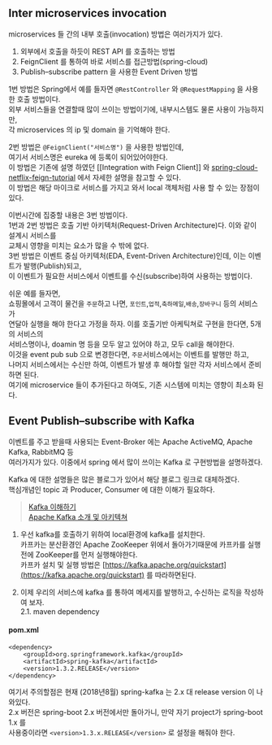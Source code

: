 Inter microservices invocation
------
microservices 들 간의 내부 호출(invocation) 방법은 여러가지가 있다.  

1. 외부에서 호출을 하듯이 REST API 를 호출하는 방법  
2. FeignClient 를 통하여 바로 서비스를 접근방법(spring-cloud)  
3. Publish–subscribe pattern 을 사용한 Event Driven 방법  


1번 방법은 Spring에서 예를 들자면 `@RestController` 와 `@RequestMapping` 을 사용한 호출 방법이다.  
외부 서비스들을 연결할때 많이 쓰이는 방법이기에, 내부시스템도 물론 사용이 가능하지만,  
각 microservices 의 ip 및 domain 을 기억해야 한다.  

2번 방법은 `@FeignClient("서비스명")` 을 사용한 방법인데,  
여기서 서비스명은 eureka 에 등록이 되어있어야한다.  
이 방법은 기존에 설명 하였던 [[Integration with Feign Client]] 와 [spring-cloud-netflix-feign-tutorial](http://www.javainuse.com/spring/spring-cloud-netflix-feign-tutorial) 에서 자세한 설명을 참고할 수 있다.  
이 방법은 해당 마이크로 서비스를 가지고 와서 local 객체처럼 사용 할 수 있는 장점이 있다.  

이번시간에 집중할 내용은 3번 방법이다.  
1번과 2번 방법은 호출 기반 아키텍처(Request-Driven Architecture)다. 이와 같이 설계시 서비스를  
교체시 영향을 미치는 요소가 많을 수 밖에 없다.  
3번 방법은 이벤트 중심 아키텍처(EDA, Event-Driven Architecture)인데, 이는 이벤트가 발행(Publish)되고,  
이 이벤트가 필요한 서비스에서 이벤트를 수신(subscribe)하여 사용하는 방법이다.  

쉬운 예를 들자면,  
쇼핑몰에서 고객이 물건을 `주문`하고 나면, `포인트`,`업적`,`축하메일`,`배송`,`장바구니` 등의 서비스가  
연달아 실행을 해야 한다고 가정을 하자. 이를 호출기반 아케틱쳐로 구현을 한다면, 5개의 서비스의  
서비스명이나, doamin 명 등을 모두 알고 있어야 하고, 모두 call을 해야한다.  
이것을 event pub sub 으로 변경한다면, `주문`서비스에서는 이벤트를 발행만 하고,  
나머지 서비스에서는 수신만 하여, 이벤트가 발생 후 해야할 일만 각자 서비스에서 준비하면 된다.  
여기에 microservice 들이 추가된다고 하여도, 기존 시스템에 미치는 영향이 최소화 된다.  

Event Publish–subscribe with Kafka
-----
이벤트를 주고 받을때 사용되는 Event-Broker 에는 Apache ActiveMQ, Apache Kafka, RabbitMQ 등  
여러가지가 있다. 이중에서 spring 에서 많이 쓰이는 Kafka 로 구현방법을 설명하겠다.  

Kafka 에 대한 설명들은 많은 블로그가 있어서 해당 블로그 링크로 대체하겠다.  
핵심개념인 topic 과 Producer, Consumer 에 대한 이해가 필요하다.  
> [Kafka 이해하기](https://medium.com/@umanking/%EC%B9%B4%ED%94%84%EC%B9%B4%EC%97%90-%EB%8C%80%ED%95%B4%EC%84%9C-%EC%9D%B4%EC%95%BC%EA%B8%B0-%ED%95%98%EA%B8%B0%EC%A0%84%EC%97%90-%EB%A8%BC%EC%A0%80-data%EC%97%90-%EB%8C%80%ED%95%B4%EC%84%9C-%EC%9D%B4%EC%95%BC%EA%B8%B0%ED%95%B4%EB%B3%B4%EC%9E%90-d2e3ca2f3c2)  
> [Apache Kafka 소개 및 아키텍쳐](http://junil-hwang.com/blog/apache-kafka/)  

1. 우선 kafka를 호출하기 위하여 local환경에 kafka를 설치한다.  
카프카는 분산환경인 Apache ZooKeeper 위에서 돌아가기때문에 카프카를 실행전에 ZooKeeper를 먼저 실행해야한다.  
카프카 설치 및 실행 방법은 [https://kafka.apache.org/quickstart](https://kafka.apache.org/quickstart) 를 따라하면된다.  

2. 이제 우리의 서비스에 kafka 를 통하여 메세지를 발행하고, 수신하는 로직을 작성하여 보자.  
2.1. maven dependency
#### pom.xml
```
<dependency>
    <groupId>org.springframework.kafka</groupId>
    <artifactId>spring-kafka</artifactId>
    <version>1.3.2.RELEASE</version>
</dependency>
```
여기서 주의할점은 현재 (2018년8월) spring-kafka 는 2.x 대 release version 이 나와있다.  
2.x 버전은 spring-boot 2.x 버전에서만 돌아가니, 만약 자기 project가 spring-boot 1.x 를  
사용중이라면 `<version>1.3.x.RELEASE</version>` 로 설정을 해줘야 한다.  